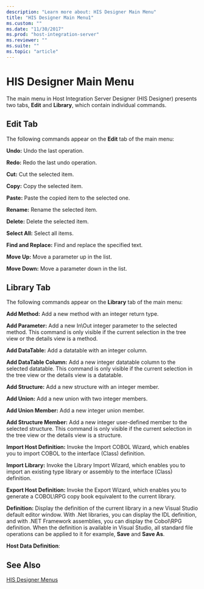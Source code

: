 ```yaml
---
description: "Learn more about: HIS Designer Main Menu"
title: "HIS Designer Main Menu1"
ms.custom: ""
ms.date: "11/30/2017"
ms.prod: "host-integration-server"
ms.reviewer: ""
ms.suite: ""
ms.topic: "article"
---
```

# HIS Designer Main Menu
The main menu in Host Integration Server Designer (HIS Designer) presents two tabs, **Edit** and **Library**, which contain individual commands.  
  
## Edit Tab  
 The following commands appear on the **Edit** tab of the main menu:  
  
 **Undo:** Undo the last operation.  
  
 **Redo:** Redo the last undo operation.  
  
 **Cut:** Cut the selected item.  
  
 **Copy:** Copy the selected item.  
  
 **Paste:** Paste the copied item to the selected one.  
  
 **Rename:** Rename the selected item.  
  
 **Delete:** Delete the selected item.  
  
 **Select All:** Select all items.  
  
 **Find and Replace:** Find and replace the specified text.  
  
 **Move Up:** Move a parameter up in the list.  
  
 **Move Down:** Move a parameter down in the list.  
  
## Library Tab  
 The following commands appear on the **Library** tab of the main menu:  
  
 **Add Method:** Add a new method with an integer return type.  
  
 **Add Parameter:** Add a new In\Out integer parameter to the selected method. This command is only visible if the current selection in the tree view or the details view is a method.  
  
 **Add DataTable:** Add a datatable with an integer column.  
  
 **Add DataTable Column:** Add a new integer datatable column to the selected datatable. This command is only visible if the current selection in the tree view or the details view is a datatable.  
  
 **Add Structure:** Add a new structure with an integer member.  
  
 **Add Union:** Add a new union with two integer members.  
  
 **Add Union Member:** Add a new integer union member.  
  
 **Add Structure Member:** Add a new integer user-defined member to the selected structure. This command is only visible if the current selection in the tree view or the details view is a structure.  
  
 **Import Host Definition:** Invoke the Import COBOL Wizard, which enables you to import COBOL to the interface (Class) definition.  
  
 **Import Library:** Invoke the Library Import Wizard, which enables you to import an existing type library or assembly to the interface (Class) definition.  
  
 **Export Host Definition:** Invoke the Export Wizard, which enables you to generate a COBOL\RPG copy book equivalent to the current library.  
  
 **Definition:** Display the definition of the current library in a new Visual Studio default editor window. With .Net libraries, you can display the IDL definition, and with .NET Framework assemblies, you can display the Cobol\RPG definition. When the definition is available in Visual Studio, all standard file operations can be applied to it for example, **Save** and **Save As**.  
  
 **Host Data Definition**:  
  
## See Also  
 [HIS Designer Menus](../core/his-designer-menus1.md)
